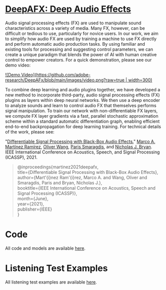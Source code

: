 # [DeepAFX: Deep Audio Effects](https://mchijmma.github.io/DeepAFx/)

Audio signal processing effects (FX) are used to manipulate sound characteristics across a variety of media. Many FX, however, can be difficult or tedious to use, particularly for novice users. In our work, we aim to simplify how audio FX are used by training a machine to use FX directly and perform automatic audio production tasks. By using familiar and existing tools for processing and suggesting control parameters, we can create a unique paradigm that blends the power of AI with human creative control to empower creators. For a quick demonstration, please see our demo video:

[![Demo Video](https://github.com/adobe-research/DeepAFx/blob/main/images/video.png?raw=true | width=300)](https://youtu.be/6ujkPwcQKo4)

To combine deep learning and audio plugins together, we have developed a new method to incorporate third-party, audio signal processing effects (FX) plugins as layers within deep neural networks. We then use a deep encoder to analyze sounds and learn to control audio FX that themselves performs signal manipulation. To train our network with non-differentiable FX layers, we compute FX layer gradients via a fast, parallel stochastic approximation scheme within a standard automatic differentiation graph, enabling efficient end-to-end backpropagation for deep learning training. For technical details of the work, please see:


"[Differentiable Signal Processing with Black-Box Audio Effects.](https://mchijmma.github.io/DeepAFx/)"
[Marco A. Martínez Ramírez](https://m-marco.com/about/), [Oliver Wang](http://www.oliverwang.info/), [Paris Smaragdis](https://paris.cs.illinois.edu/), and [Nicholas J. Bryan](https://ccrma.stanford.edu/~njb/). 
IEEE International Conference on Acoustics, Speech, and Signal Processing (ICASSP), 2021.

>@inproceedings{martinez2021deepafx,<br />
>   title={Differentiable Signal Processing with Black-Box Audio Effects},<br />
>   author={Mart\'{i}nez Ram\'{i}rez, Marco A. and Wang, Oliver and Smaragdis, Paris and Bryan, Nicholas J.},<br />
>   booktitle={IEEE International Conference on Acoustics, Speech and Signal Processing (ICASSP)},<br />
>   month={June},<br />
>   year={2021},<br />
>   publisher={IEEE}<br />
>}<br />



# Code

All code and models are available [here](https://github.com/adobe-research/DeepAFx).

# Listening Test Examples


All listening test examples are available [here](./LISTENING_TEST.md).

&nbsp;
&nbsp;
&nbsp;



